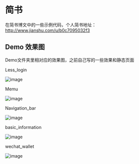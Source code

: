 # 简书
在简书博文中的一些示例代码，个人简书地址：http://www.jianshu.com/u/b0c7095032f3

## Demo 效果图

Demo文件夹里相对应的效果图，之前自己写的一些效果和静态页面

Less_login

![image](https://github.com/Niangao-Warren/JianShu/blob/master/Demo/Rendering/Less_login.png)

Memu

![image](https://github.com/Niangao-Warren/JianShu/blob/master/Demo/Rendering/Memu.png)

Navigation_bar

![image](https://github.com/Niangao-Warren/JianShu/blob/master/Demo/Rendering/Navigation_bar.png)

basic_information

![image](https://github.com/Niangao-Warren/JianShu/blob/master/Demo/Rendering/basic_information.png)

wechat_wallet

![image](https://github.com/Niangao-Warren/JianShu/blob/master/Demo/Rendering/wechat_wallet.png)
